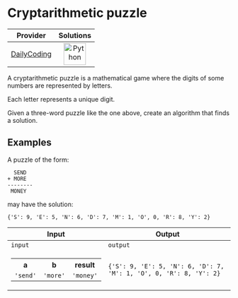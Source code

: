# Cryptarithmetic puzzle

<!-- INFO TABLE BEGIN -->

| Provider                                              | Solutions                                                                                                                                        |
| :---------------------------------------------------: | :----------------------------------------------------------------------------------------------------------------------------------------------: |
| [DailyCoding](../../../docs/providers/DailyCoding.md) | [<img src="https://res.cloudinary.com/rascaltwo/image/upload/v1631924087/python_xzdlti.svg" alt="Python" title="Python" width="50" />](solve.py) |

<!-- INFO TABLE END -->

A cryptarithmetic puzzle is a mathematical game where the digits of some numbers are represented by letters.

Each letter represents a unique digit.

Given a three-word puzzle like the one above, create an algorithm that finds a solution.

## Examples

A puzzle of the form:

      SEND
    + MORE
    --------
     MONEY

may have the solution:

    {'S': 9, 'E': 5, 'N': 6, 'D': 7, 'M': 1, 'O', 0, 'R': 8, 'Y': 2}

| Input                                                                                                                    | Output                                                             |
| ------------------------------------------------------------------------------------------------------------------------ | ------------------------------------------------------------------ |
| `input`                                                                                                                  | `output`                                                           |
| <table><tr><th>a</th><th>b</th><th>result</th></tr><tr><td>`'send'`</td><td>`'more'`</td><td>`'money'`</td></tr></table> | `{'S': 9, 'E': 5, 'N': 6, 'D': 7, 'M': 1, 'O', 0, 'R': 8, 'Y': 2}` |
